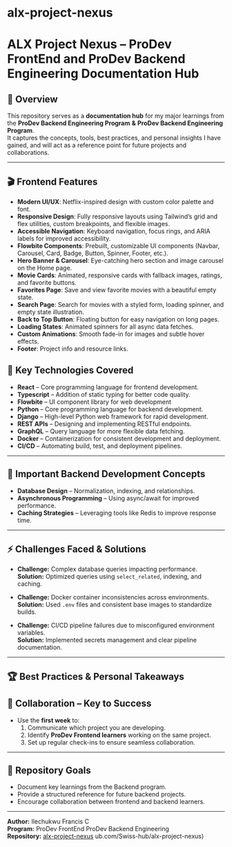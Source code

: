 # alx-project-nexus

# ALX Project Nexus – ProDev FrontEnd and ProDev Backend Engineering Documentation Hub

## 📖 Overview  
This repository serves as a **documentation hub** for my major learnings from the **ProDev Backend Engineering Program** **&** **ProDev Backend Engineering Program**.  
It captures the concepts, tools, best practices, and personal insights I have gained, and will act as a reference point for future projects and collaborations.

---

## 🎬 Frontend Features

- **Modern UI/UX**: Netflix-inspired design with custom color palette and font.
- **Responsive Design**: Fully responsive layouts using Tailwind’s grid and flex utilities, custom breakpoints, and flexible images.
- **Accessible Navigation**: Keyboard navigation, focus rings, and ARIA labels for improved accessibility.
- **Flowbite Components**: Prebuilt, customizable UI components (Navbar, Carousel, Card, Badge, Button, Spinner, Footer, etc.).
- **Hero Banner & Carousel**: Eye-catching hero section and image carousel on the Home page.
- **Movie Cards**: Animated, responsive cards with fallback images, ratings, and favorite buttons.
- **Favorites Page**: Save and view favorite movies with a beautiful empty state.
- **Search Page**: Search for movies with a styled form, loading spinner, and empty state illustration.
- **Back to Top Button**: Floating button for easy navigation on long pages.
- **Loading States**: Animated spinners for all async data fetches.
- **Custom Animations**: Smooth fade-in for images and subtle hover effects.
- **Footer**: Project info and resource links.


## 🚀 Key Technologies Covered  
- **React** – Core programming language for frontend development.
- **Typescript** – Addition of static typing for better code quality.
- **Flowbite** – UI component library for web development
- **Python** – Core programming language for backend development.  
- **Django** – High-level Python web framework for rapid development.  
- **REST APIs** – Designing and implementing RESTful endpoints.  
- **GraphQL** – Query language for more flexible data fetching.  
- **Docker** – Containerization for consistent development and deployment.  
- **CI/CD** – Automating build, test, and deployment pipelines.  

---

## 🧠 Important Backend Development Concepts  
- **Database Design** – Normalization, indexing, and relationships.  
- **Asynchronous Programming** – Using async/await for improved performance.  
- **Caching Strategies** – Leveraging tools like Redis to improve response time.  

---

## ⚡ Challenges Faced & Solutions  
- **Challenge:** Complex database queries impacting performance.  
  **Solution:** Optimized queries using `select_related`, indexing, and caching.  

- **Challenge:** Docker container inconsistencies across environments.  
  **Solution:** Used `.env` files and consistent base images to standardize builds.  

- **Challenge:** CI/CD pipeline failures due to misconfigured environment variables.  
  **Solution:** Implemented secrets management and clear pipeline documentation.  

---

## 🏆 Best Practices & Personal Takeaways  


## 🤝 Collaboration – Key to Success  
- Use the **first week** to:  
  1. Communicate which project you are developing.  
  2. Identify **ProDev Frontend learners** working on the same project.  
  3. Set up regular check-ins to ensure seamless collaboration.  

---

## 📌 Repository Goals  
- Document key learnings from the Backend program.  
- Provide a structured reference for future backend projects.  
- Encourage collaboration between frontend and backend learners.

---

**Author:** Ilechukwu Francis C  
**Program:** ProDev FrontEnd ProDev Backend Engineering  
**Repository:** [alx-project-nexus](https://github.com/Swiss-hub/alx-project-nexus)
ub.com/Swiss-hub/alx-project-nexus)
